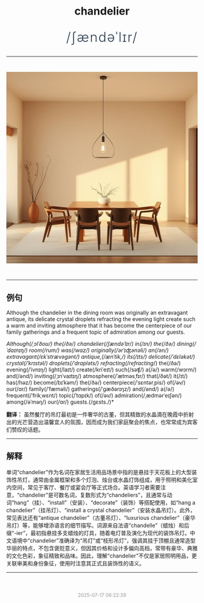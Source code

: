 <div align="center">

# chandelier

<div style="margin: 30px 0;">
<h1 style="font-size: 2.5em; font-weight: 300; letter-spacing: 2px; margin: 0; color: #2c3e50;">
/ʃændəˈlɪr/
</h1>
</div>

</div>

---

<div align="center" style="margin: 40px 0;">

![chandelier](images/chandelier.png)

</div>

---

## 例句

Although the chandelier in the dining room was originally an extravagant antique, its delicate crystal droplets refracting the evening light create such a warm and inviting atmosphere that it has become the centerpiece of our family gatherings and a frequent topic of admiration among our guests.

*Although(/ˌɔlˈðoʊ/) the(/ðə/) chandelier(/ʃændəˈlɪr/) in(/ɪn/) the(/ðə/) dining(/ˈdaɪnɪŋ/) room(/rum/) was(/wɑz/) originally(/ərˈɪʤənəli/) an(/ən/) extravagant(/ɛkˈstrævəgənt/) antique,(/ænˈtik,/) its(/ɪts/) delicate(/ˈdɛləkət/) crystal(/ˈkrɪstəl/) droplets(/ˈdrɑpləts/) refracting(/refracting*/) the(/ðə/) evening(/ˈivnɪŋ/) light(/laɪt/) create(/kriˈeɪt/) such(/səʧ/) a(/ə/) warm(/wɔrm/) and(/ənd/) inviting(/ˌɪnˈvaɪtɪŋ/) atmosphere(/ˈætməsˌfɪr/) that(/ðət/) it(/ɪt/) has(/həz/) become(/bɪˈkəm/) the(/ðə/) centerpiece(/ˈsɛntərˌpis/) of(/əv/) our(/ɑr/) family(/ˈfæməli/) gatherings(/ˈgæðərɪŋz/) and(/ənd/) a(/ə/) frequent(/ˈfrikˌwɛnt/) topic(/ˈtɑpɪk/) of(/əv/) admiration(/ˌædmərˈeɪʃən/) among(/əˈməŋ/) our(/ɑr/) guests.(/gɛsts./)*

**翻译：** 虽然餐厅的吊灯最初是一件奢华的古董，但其精致的水晶滴在晚霞中折射出的光芒营造出温馨宜人的氛围，因而成为我们家庭聚会的焦点，也常常成为宾客们赞叹的话题。

---

## 解释

单词“chandelier”作为名词在家居生活用品场景中指的是悬挂于天花板上的大型装饰性吊灯，通常由金属框架和多个灯泡、烛台或水晶灯饰组成，用于照明和美化室内空间，常见于客厅、餐厅或宴会厅等正式场合。英语学习者需要注意，“chandelier”是可数名词，复数形式为“chandeliers”，且通常与动词“hang”（挂）、“install”（安装）、“decorate”（装饰）等搭配使用，如“hang a chandelier”（挂吊灯）、“install a crystal chandelier”（安装水晶吊灯）。此外，常见表达还有“antique chandelier”（古董吊灯）、“luxurious chandelier”（豪华吊灯）等，能够增添语言的细节描写。词源来自法语“chandelle”（蜡烛）和后缀“-ier”，最初指悬挂多支蜡烛的灯具，随着电灯普及演化为现代的装饰吊灯。中文语境中“chandelier”准确译为“吊灯”或“枝形吊灯”，强调其挂于顶棚且通常造型华丽的特点，不包含褒贬意义，但因其价格和设计多偏向高档，常带有豪华、典雅的文化色彩，象征精致和品味。因此，理解“chandelier”不仅是家居照明用品，更关联审美和身份象征，使用时注意其正式且装饰性的语义。


---

<div align="center" style="margin-top: 50px;">
<small style="color: #999; font-size: 0.9em;">2025-07-17 06:22:39</small>
</div>
